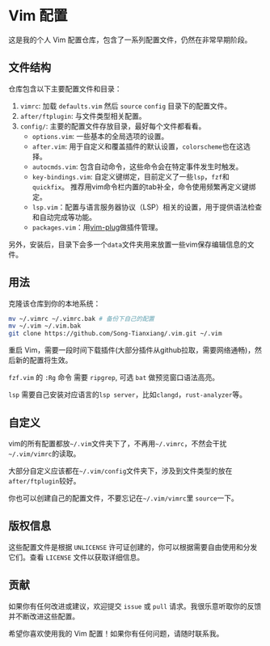 # Vim 配置
这是我的个人 Vim 配置仓库，包含了一系列配置文件，仍然在非常早期阶段。

## 文件结构
仓库包含以下主要配置文件和目录：

1. `vimrc`: 加载 `defaults.vim` 然后 `source` `config` 目录下的配置文件。
2. `after/ftplugin`: 与文件类型相关配置。
3. `config/`: 主要的配置文件存放目录，最好每个文件都看看。
    * `options.vim`: 一些基本的全局选项的设置。
    * `after.vim`: 用于自定义和覆盖插件的默认设置，`colorscheme`也在这选择。
    * `autocmds.vim`: 包含自动命令，这些命令会在特定事件发生时触发。
    * `key-bindings.vim`: 自定义键绑定，目前定义了一些`lsp`，`fzf`和`quickfix`。 推荐用vim命令栏内置的tab补全，命令使用频繁再定义键绑定。
    * `lsp.vim`：配置与语言服务器协议（LSP）相关的设置，用于提供语法检查和自动完成等功能。
    * `packages.vim`：用[vim-plug](https://github.com/junegunn/vim-plug)做插件管理。

另外，安装后，目录下会多一个`data`文件夹用来放置一些vim保存编辑信息的文件。

## 用法
克隆该仓库到你的本地系统：

```sh
mv ~/.vimrc ~/.vimrc.bak # 备份下自己的配置
mv ~/.vim ~/.vim.bak
git clone https://github.com/Song-Tianxiang/.vim.git ~/.vim
```
重启 Vim，需要一段时间下载插件(大部分插件从github拉取，需要网络通畅)，然后新的配置将生效。

`fzf.vim` 的 `:Rg` 命令 需要 `ripgrep`, 可选 `bat` 做预览窗口语法高亮。

`lsp` 需要自己安装对应语言的`lsp server`，比如`clangd`，`rust-analyzer`等。

## 自定义
vim的所有配置都放`~/.vim`文件夹下了，不再用`~/.vimrc`，不然会干扰`~/.vim/vimrc`的读取。

大部分自定义应该都在`~/.vim/config`文件夹下，涉及到文件类型的放在`after/ftplugin`较好。

你也可以创建自己的配置文件，不要忘记在`~/.vim/vimrc`里 `source`一下。

## 版权信息
这些配置文件是根据 `UNLICENSE` 许可证创建的，你可以根据需要自由使用和分发它们。查看 `LICENSE` 文件以获取详细信息。

## 贡献
如果你有任何改进或建议，欢迎提交 `issue` 或 `pull` 请求。我很乐意听取你的反馈并不断改进这些配置。

希望你喜欢使用我的 Vim 配置！如果你有任何问题，请随时联系我。
